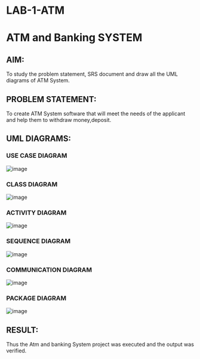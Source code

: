 # LAB-1-ATM
# ATM and Banking SYSTEM
## AIM: 
To study the problem statement, SRS document and draw all the UML diagrams of ATM
System.
## PROBLEM STATEMENT:
To create ATM System software that will meet the needs of the applicant and help them
to withdraw money,deposit.
## UML DIAGRAMS:
### USE CASE DIAGRAM
![image](https://github.com/Jayabharathi3/LAB-1-ATM/assets/120367796/062a1022-6be5-418f-b0d4-e363683aa9ff)

### CLASS DIAGRAM
![image](https://github.com/Jayabharathi3/LAB-1-ATM/assets/120367796/d082b7fd-ff6f-4b1d-b624-291d9e40a50e)


### ACTIVITY DIAGRAM
![image](https://github.com/Jayabharathi3/LAB-1-ATM/assets/120367796/a7cef48c-c94c-480d-8941-b73ac9e0ba74)

### SEQUENCE DIAGRAM
![image](https://github.com/Jayabharathi3/LAB-1-ATM/assets/120367796/58f50608-9ba4-4a20-9adf-f8b9cc933565)

### COMMUNICATION DIAGRAM
![image](https://github.com/Jayabharathi3/LAB-1-ATM/assets/120367796/431a73f6-a4cc-4044-b74e-cea5f04c149b)

### PACKAGE DIAGRAM
![image](https://github.com/Jayabharathi3/LAB-1-ATM/assets/120367796/b466c856-7ad3-4abf-944a-cc0792c46bc3)



## RESULT: 
Thus the Atm and banking System project was executed and the output was verified.
